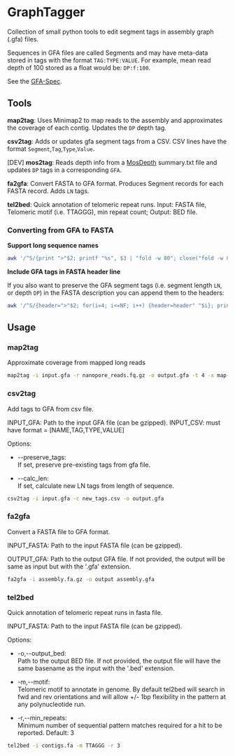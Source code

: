 # GraphTagger
Collection of small python tools to edit segment tags in assembly graph (.gfa) files. 

Sequences in GFA files are called Segments and may have meta-data stored in tags with the format `TAG:TYPE:VALUE`. For example, mean read depth of 100 stored as a float would be: `DP:f:100`.

See the [GFA-Spec](https://gfa-spec.github.io/GFA-spec/). 


## Tools 

**map2tag**: Uses Minimap2 to map reads to the assembly and approximates the coverage of each contig. Updates the `DP` depth tag.

**csv2tag**: Adds or updates gfa segment tags from a CSV. 
CSV lines have the format `Segment`,`Tag`,`Type`,`Value`.

[DEV] **mos2tag**: Reads depth info from a [MosDepth](https://github.com/brentp/mosdepth) summary.txt file and updates `DP` tags in a corresponding `GFA`.

**fa2gfa**: Convert FASTA to GFA format. Produces Segment records for each FASTA record. Adds `LN` tags.

**tel2bed**: Quick annotation of telomeric repeat runs. Input: FASTA file, Telomeric motif (i.e. TTAGGG), min repeat count; Output: BED file.

### Converting from GFA to FASTA

**Support long sequence names**
```bash
awk '/^S/{print ">"$2; printf "%s", $3 | "fold -w 80"; close("fold -w 80"); print ""}' in.gfa > out.fa
```

**Include GFA tags in FASTA header line**

If you also want to preserve the GFA segment tags (i.e. segment length `LN`, or depth `DP`) in the FASTA description you can append them to the headers:

```bash
awk '/^S/{header=">"$2; for(i=4; i<=NF; i++) {header=header" "$i}; print header; printf "%s", $3 | "fold -w 80"; close("fold -w 80"); print ""}' in.gfa > out.fa
```

## Usage

### map2tag

Approximate coverage from mapped long reads

```bash
map2tag -i input.gfa -r nanopore_reads.fq.gz -o output.gfa -t 4 -x map-ont
```

### csv2tag

Add tags to GFA from csv file.

INPUT_GFA: Path to the input GFA file (can be gzipped).
INPUT_CSV: must have format = [NAME,TAG,TYPE,VALUE]

Options:

- --preserve_tags:   
If set, preserve pre-existing tags from gfa file.

- --calc_len:        
If set, calculate new LN tags from length of sequence.

```bash
csv2tag -i input.gfa -c new_tags.csv -o output.gfa
```

### fa2gfa

Convert a FASTA file to GFA format.

INPUT_FASTA: Path to the input FASTA file (can be gzipped).

OUTPUT_GFA: Path to the output GFA file. If not provided, the output will be same as input but with the '.gfa' extension.

```bash
fa2gfa -i assembly.fa.gz -o output assembly.gfa
```

### tel2bed

Quick annotation of telomeric repeat runs in fasta file.

INPUT_FASTA: Path to the input FASTA file (can be gzipped).

Options:

- -o,--output_bed:  
Path to the output BED file. If not provided, the output file will have the same basename as the input with the '.bed' extension.
- -m,--motif:  
Telomeric motif to annotate in genome. By default tel2bed will search in fwd and rev orientations and will allow +/- 1bp flexibility in the pattern at any polynucleotide run.

- -r,--min_repeats:   
Minimum number of sequential pattern matches required for a hit to be reported. Default: 3

```bash
tel2bed -i contigs.fa -m TTAGGG -r 3
```